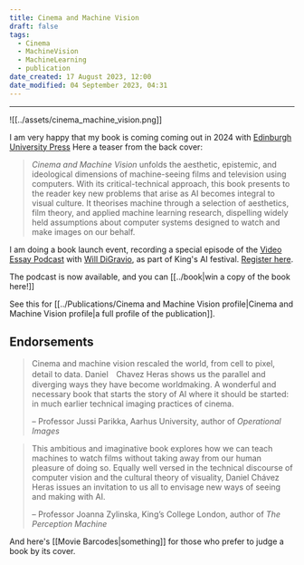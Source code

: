```yaml
---
title: Cinema and Machine Vision
draft: false
tags:
  - Cinema
  - MachineVision
  - MachineLearning
  - publication
date_created: 17 August 2023, 12:00
date_modified: 04 September 2023, 04:31
---
```

---

![[../assets/cinema_machine_vision.png]]

I am very happy that my book is coming coming out in 2024 with [Edinburgh University Press](https://edinburghuniversitypress.com/book-cinema-and-machine-vision.html)
Here a teaser from the back cover:

>_Cinema and Machine Vision_ unfolds the aesthetic, epistemic, and ideological dimensions of machine-seeing films and television using computers. With its critical-technical approach, this book presents to the reader key new problems that arise as AI becomes integral to visual culture. It theorises machine through a selection of aesthetics, film theory, and applied machine learning research, dispelling widely held assumptions about computer systems designed to watch and make images on our behalf. 

I am doing a book launch event, recording a special episode of the [Video Essay Podcast](https://thevideoessay.com/) with [Will DiGravio](https://www.willdigravio.com/), as part of King's AI festival. [Register here](https://www.kcl.ac.uk/events/cinema-and-machine-vision).

The podcast is now available, and you can [[../book|win a copy of the book here!]]

See this for [[../Publications/Cinema and Machine Vision profile|Cinema and Machine Vision profile|a full profile of the publication]].

## Endorsements

> Cinema and machine vision rescaled the world, from cell to pixel, detail to data. Daniel　Chavez Heras shows us the parallel and diverging ways they have become worldmaking. A wonderful and necessary book that starts the story of AI where it should be started: in much earlier technical imaging practices of cinema.
> 
> – Professor Jussi Parikka, Aarhus University, author of _Operational Images_


>This ambitious and imaginative book explores how we can teach machines to watch films without taking away from our human pleasure of doing so. Equally well versed in the technical discourse of computer vision and the cultural theory of visuality, Daniel Chávez Heras issues an invitation to us all to envisage new ways of seeing and making with AI.
>
>– Professor Joanna Zylinska, King’s College London, author of _The Perception Machine_

And here's [[Movie Barcodes|something]] for those who prefer to judge a book by its cover.


